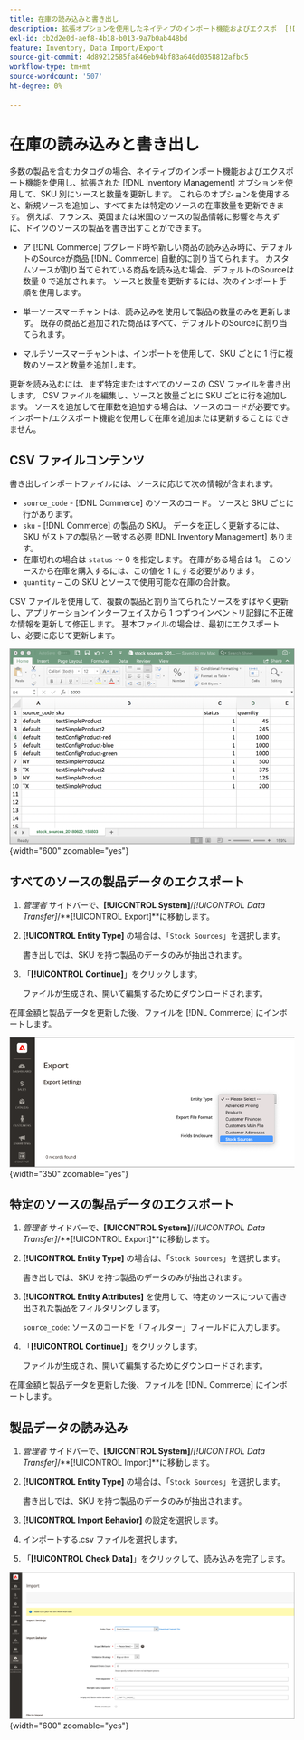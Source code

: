 ```yaml
---
title: 在庫の読み込みと書き出し
description: 拡張オプションを使用したネイティブのインポート機能およびエクスポ  [!DNL Inventory Management]  ト機能を使用して、SKU 別のソースと数量を更新します。
exl-id: cb2d2e0d-aef8-4b18-b013-9a7b0ab448bd
feature: Inventory, Data Import/Export
source-git-commit: 4d89212585fa846eb94bf83a640d0358812afbc5
workflow-type: tm+mt
source-wordcount: '507'
ht-degree: 0%

---
```


# 在庫の読み込みと書き出し

多数の製品を含むカタログの場合、ネイティブのインポート機能およびエクスポート機能を使用し、拡張された [!DNL Inventory Management] オプションを使用して、SKU 別にソースと数量を更新します。 これらのオプションを使用すると、新規ソースを追加し、すべてまたは特定のソースの在庫数量を更新できます。 例えば、フランス、英国または米国のソースの製品情報に影響を与えずに、ドイツのソースの製品を書き出すことができます。

- ア [!DNL Commerce] プグレード時や新しい商品の読み込み時に、デフォルトのSourceが商品 [!DNL Commerce] 自動的に割り当てられます。 カスタムソースが割り当てられている商品を読み込む場合、デフォルトのSourceは数量 0 で追加されます。 ソースと数量を更新するには、次のインポート手順を使用します。

- 単一ソースマーチャントは、読み込みを使用して製品の数量のみを更新します。 既存の商品と追加された商品はすべて、デフォルトのSourceに割り当てられます。

- マルチソースマーチャントは、インポートを使用して、SKU ごとに 1 行に複数のソースと数量を追加します。

更新を読み込むには、まず特定またはすべてのソースの CSV ファイルを書き出します。 CSV ファイルを編集し、ソースと数量ごとに SKU ごとに行を追加します。 ソースを追加して在庫数を追加する場合は、ソースのコードが必要です。 インポート/エクスポート機能を使用して在庫を追加または更新することはできません。

## CSV ファイルコンテンツ

書き出しインポートファイルには、ソースに応じて次の情報が含まれます。

- `source_code` - [!DNL Commerce] のソースのコード。 ソースと SKU ごとに行があります。
- `sku` - [!DNL Commerce] の製品の SKU。 データを正しく更新するには、SKU がストアの製品と一致する必要 [!DNL Inventory Management] あります。
- 在庫切れの場合は `status` ～ 0 を指定します。 在庫がある場合は 1。 このソースから在庫を購入するには、この値を 1 にする必要があります。
- `quantity` – この SKU とソースで使用可能な在庫の合計数。

CSV ファイルを使用して、複数の製品と割り当てられたソースをすばやく更新し、アプリケーションインターフェイスから 1 つずつインベントリ記録に不正確な情報を更新して修正します。 基本ファイルの場合は、最初にエクスポートし、必要に応じて更新します。

![ 読み込み用の CSV ファイルの例 – 在庫データの書き出し ](assets/inventory-import-export-data.png){width="600" zoomable="yes"}

## すべてのソースの製品データのエクスポート

1. _管理者_ サイドバーで、**[!UICONTROL System]**/_[!UICONTROL Data Transfer]_/**[!UICONTROL Export]**に移動します。

1. **[!UICONTROL Entity Type]** の場合は、「`Stock Sources`」を選択します。

   書き出しでは、SKU を持つ製品のデータのみが抽出されます。

1. 「**[!UICONTROL Continue]**」をクリックします。

   ファイルが生成され、開いて編集するためにダウンロードされます。

在庫金額と製品データを更新した後、ファイルを [!DNL Commerce] にインポートします。

![ 製品データおよびソース用のストックソースのエクスポート ](assets/inventory-export-stock-sources.png){width="350" zoomable="yes"}

## 特定のソースの製品データのエクスポート

1. _管理者_ サイドバーで、**[!UICONTROL System]**/_[!UICONTROL Data Transfer]_/**[!UICONTROL Export]**に移動します。

1. **[!UICONTROL Entity Type]** の場合は、「`Stock Sources`」を選択します。

   書き出しでは、SKU を持つ製品のデータのみが抽出されます。

1. **[!UICONTROL Entity Attributes]** を使用して、特定のソースについて書き出された製品をフィルタリングします。

   `source_code`: ソースのコードを「フィルター」フィールドに入力します。

1. 「**[!UICONTROL Continue]**」をクリックします。

   ファイルが生成され、開いて編集するためにダウンロードされます。

在庫金額と製品データを更新した後、ファイルを [!DNL Commerce] にインポートします。

## 製品データの読み込み

1. _管理者_ サイドバーで、**[!UICONTROL System]**/_[!UICONTROL Data Transfer]_/**[!UICONTROL Import]**に移動します。

1. **[!UICONTROL Entity Type]** の場合は、「`Stock Sources`」を選択します。

   書き出しでは、SKU を持つ製品のデータのみが抽出されます。

1. **[!UICONTROL Import Behavior]** の設定を選択します。

1. インポートする.csv ファイルを選択します。

1. 「**[!UICONTROL Check Data]**」をクリックして、読み込みを完了します。

![ 製品データおよびソースのインポート ](assets/inventory-import-sources.png){width="600" zoomable="yes"}
